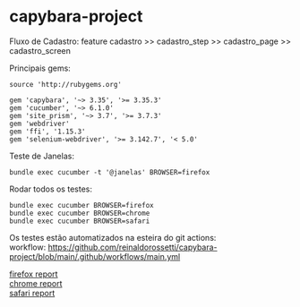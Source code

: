 # capybara-project

Fluxo de Cadastro:
feature cadastro >> cadastro_step >> cadastro_page >> cadastro_screen

Principais gems:
```
source 'http://rubygems.org'

gem 'capybara', '~> 3.35', '>= 3.35.3'
gem 'cucumber', '~> 6.1.0'
gem 'site_prism', '~> 3.7', '>= 3.7.3'
gem 'webdriver'
gem 'ffi', '1.15.3'
gem 'selenium-webdriver', '>= 3.142.7', '< 5.0'
````


Teste de Janelas:
````
bundle exec cucumber -t '@janelas' BROWSER=firefox
````
Rodar todos os testes:
```
bundle exec cucumber BROWSER=firefox
bundle exec cucumber BROWSER=chrome
bundle exec cucumber BROWSER=safari
```

Os testes estão automatizados na esteira do git actions:  
workflow: https://github.com/reinaldorossetti/capybara-project/blob/main/.github/workflows/main.yml  

<a href="http://reinaldorossetti.github.io/capybara-project/firefox/index.html">firefox report<a>  
<a href="http://reinaldorossetti.github.io/capybara-project/chrome/index.html">chrome report<a>  
<a href="http://reinaldorossetti.github.io/capybara-project/safari/index.html">safari report<a>  

